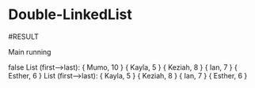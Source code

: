 # Double-LinkedList

#RESULT

Main running

false
List (first-->last): { Mumo, 10 } { Kayla, 5 } { Keziah, 8 } { Ian, 7 } { Esther, 6 } 
List (first-->last): { Kayla, 5 } { Keziah, 8 } { Ian, 7 } { Esther, 6 } 
